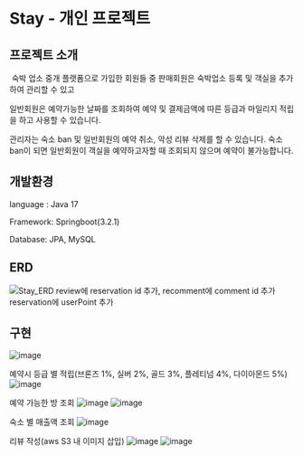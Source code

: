 # Stay - 개인 프로젝트

## 프로젝트 소개 

&nbsp;숙박 업소 중개 플랫폼으로 가입한 회원들 중 판매회원은 숙박업소 등록 및 객실을 추가하여 관리할 수 있고

일반회원은 예약가능한 날짜를 조회하여 예약 및 결제금액에 따른 등급과 마일리지 적립을 하고 사용할 수 있습니다. 

관리자는 숙소 ban 및 일반회원의 예약 취소, 악성 리뷰 삭제를 할 수 있습니다. 숙소 ban이 되면 일반회원이 객실을 예약하고자할 때 조회되지 않으며 예약이 불가능합니다.

## 개발환경
language : Java 17

Framework: Springboot(3.2.1)

Database: JPA, MySQL

## ERD
![Stay_ERD review에 reservation id 추가, recomment에 comment id 추가 reservation에 userPoint 추가](https://github.com/BDCOOT/Stay/assets/94902010/892f07f1-8e12-4811-8fe5-62118773df7f)


## 구현
 ![image](https://github.com/BDCOOT/Stay/assets/94902010/e66ceed4-24ae-44a8-8009-560926559ddf)


 예약시 등급 별 적립(브론즈 1%, 실버 2%, 골드 3%, 플레티넘 4%, 다이아몬드 5%)
 ![image](https://github.com/BDCOOT/Stay/assets/94902010/6c6f622d-b692-4d4e-967c-3bdd3741f003)

 예약 가능한 방 조회
 ![image](https://github.com/BDCOOT/Stay/assets/94902010/00e5afd5-8bb5-43e6-ab54-f9fd769b6571)
 ![image](https://github.com/BDCOOT/Stay/assets/94902010/21b977b7-4929-43c7-a951-e9f68075e495)

 숙소 별 매출액 조회
 ![image](https://github.com/BDCOOT/Stay/assets/94902010/bfded140-ab1b-4d02-9325-adf44420a286)



 리뷰 작성(aws S3 내 이미지 삽입)
 ![image](https://github.com/BDCOOT/Stay/assets/94902010/6c95b797-7ab0-4178-ad65-4c5bf64ad859)
![image](https://github.com/BDCOOT/Stay/assets/94902010/17e0931f-0523-46e2-b4ea-a29333975fd6)


